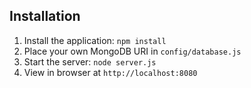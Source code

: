 ## Installation

1. Install the application: `npm install`
2. Place your own MongoDB URI in `config/database.js`
3. Start the server: `node server.js`
4. View in browser at `http://localhost:8080`
